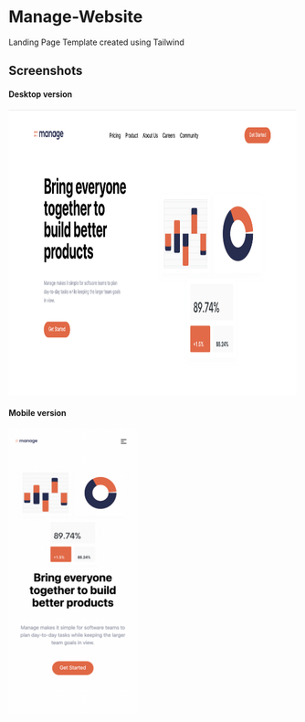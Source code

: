 <h1>Manage-Website</h1>

Landing Page Template created using Tailwind

<h2>Screenshots</h2>
<h4>Desktop version</h4>
<img src="/Desktop.png" height="500px">
<h4>Mobile version</h4> 
<img src="/Mobile.png" height="500px">
